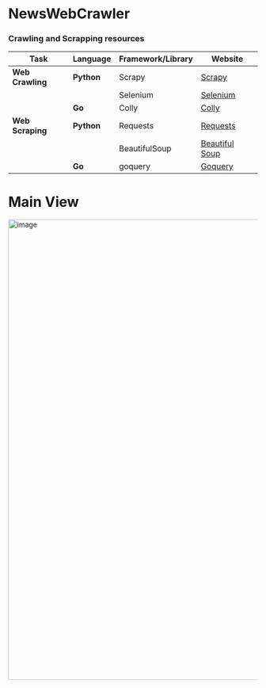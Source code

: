 # NewsWebCrawler


### Crawling and Scrapping resources

| Task           | Language | Framework/Library    | Website                                          |
|----------------|----------|----------------------|--------------------------------------------------|
| **Web Crawling**| **Python**| Scrapy               | [Scrapy](https://docs.scrapy.org/en/latest/)                |
|                |          | Selenium      | [Selenium](https://selenium-python.readthedocs.io/) |
|                | **Go**   | Colly                | [Colly](https://go-colly.org/)       |
| **Web Scraping**| **Python**| Requests      | [Requests](https://docs.python-requests.org/en/master/)           |
|                |          | BeautifulSoup        | [Beautiful Soup](https://pypi.org/project/beautifulsoup4/) |
|                |     **Go**   | goquery           |  [Goquery](https://github.com/PuerkitoBio/goquery)|


# Main View


<img width="930" alt="image" src="https://github.com/guillemsenabre/NewsWebCrawler/assets/108484177/412089f7-d3bf-4df7-8a8e-57b4f0e68eeb">
